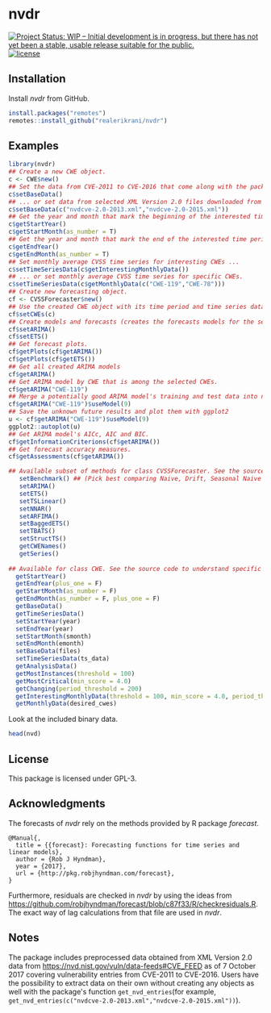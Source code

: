 
<!--
---
output:
   html_document:
     self_contained: no
---
-->
<!-- README.md is generated from README.Rmd. Please edit that file -->
nvdr
====

[![Project Status: WIP – Initial development is in progress, but there has not yet been a stable, usable release suitable for the public.](http://www.repostatus.org/badges/latest/wip.svg)](http://www.repostatus.org/#wip) [![license](https://img.shields.io/badge/license-GPL--3-blue.svg)](https://www.gnu.org/licenses/gpl-3.0.en.html)

Installation
------------

Install *nvdr* from GitHub.

``` r
install.packages("remotes")
remotes::install_github("realerikrani/nvdr")
```

Examples
--------

``` r
library(nvdr)
## Create a new CWE object.
c <- CWE$new()
## Set the data from CVE-2011 to CVE-2016 that come along with the package ...
c$setBaseData()
## ... or set data from selected XML Version 2.0 files downloaded from https://nvd.nist.gov/vuln/data-feeds#CVE_FEED .
c$setBaseData(c("nvdcve-2.0-2013.xml","nvdcve-2.0-2015.xml"))
## Get the year and month that mark the beginning of the interested time period.
c$getStartYear()
c$getStartMonth(as_number = T)
## Get the year and month that mark the end of the interested time period. See how to change the end and start at the end of the README.
c$getEndYear()
c$getEndMonth(as_number = T)
## Set monthly average CVSS time series for interesting CWEs ...
c$setTimeSeriesData(c$getInterestingMonthlyData())
## ... or set monthly average CVSS time series for specific CWEs.
c$setTimeSeriesData(c$getMonthlyData(c("CWE-119","CWE-78")))
## Create new forecasting object.
cf <- CVSSForecaster$new()
## Use the created CWE object with its time period and time series data.
cf$setCWEs(c)
## Create models and forecasts (creates the forecasts models for the selected CWEs' time series and measures the accuracy).
cf$setARIMA()
cf$setETS()
## Get forecast plots.
cf$getPlots(cf$getARIMA())
cf$getPlots(cf$getETS())
## Get all created ARIMA models
cf$getARIMA()
## Get ARIMA model by CWE that is among the selected CWEs.
cf$getARIMA("CWE-119")
## Merge a potentially good ARIMA model's training and test data into new training data for forecasts of the unknown future of 9 months.
cf$getARIMA("CWE-119")$useModel(9)
## Save the unknown future results and plot them with ggplot2
u <- cf$getARIMA("CWE-119")$useModel(9)
ggplot2::autoplot(u)
## Get ARIMA model's AICc, AIC and BIC.
cf$getInformationCriterions(cf$getARIMA())
## Get forecast accuracy measures.
cf$getAssessments(cf$getARIMA())

## Available subset of methods for class CVSSForecaster. See the source code to understand specific use cases.
   setBenchmark() ## (Pick best comparing Naive, Drift, Seasonal Naive and Mean).
   setARIMA()
   setETS()
   setTSLinear()
   setNNAR()
   setARFIMA()
   setBaggedETS()
   setTBATS()
   setStructTS()
   getCWENames()
   getSeries()
   
## Available for class CWE. See the source code to understand specific use cases.
  getStartYear()
  getEndYear(plus_one = F)
  getStartMonth(as_number = F)
  getEndMonth(as_number = F, plus_one = F)
  getBaseData()
  getTimeSeriesData()
  setStartYear(year)
  setEndYear(year)
  setStartMonth(smonth)
  setEndMonth(emonth)
  setBaseData(files)
  setTimeSeriesData(ts_data)
  getAnalysisData()
  getMostInstances(threshold = 100)
  getMostCritical(min_score = 4.0)
  getChanging(period_threshold = 200)
  getInterestingMonthlyData(threshold = 100, min_score = 4.0, period_threshold = 200, as_monthly_ts = T)
  getMonthlyData(desired_cwes)
```

Look at the included binary data.

``` r
head(nvd)
```

License
-------

This package is licensed under GPL-3.

Acknowledgments
---------------

The forecasts of *nvdr* rely on the methods provided by R package *forecast*.

    @Manual{,
      title = {{forecast}: Forecasting functions for time series and linear models},
      author = {Rob J Hyndman},
      year = {2017},
      url = {http://pkg.robjhyndman.com/forecast},
    }

Furthermore, residuals are checked in *nvdr* by using the ideas from <https://github.com/robjhyndman/forecast/blob/c87f33/R/checkresiduals.R>. The exact way of lag calculations from that file are used in *nvdr*.

Notes
-----

The package includes preprocessed data obtained from XML Version 2.0 data from <https://nvd.nist.gov/vuln/data-feeds#CVE_FEED> as of 7 October 2017 covering vulnerability entries from CVE-2011 to CVE-2016. Users have the possibility to extract data on their own without creating any objects as well with the package's function `get_nvd_entries`(for example, `get_nvd_entries(c("nvdcve-2.0-2013.xml","nvdcve-2.0-2015.xml"))`).
